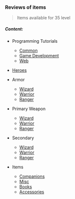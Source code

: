 ### Reviews of items

> Items available for 35 level

##### Content:

+ Programming Tutorials
    + [Common](000_common/)
    + [Game Development](000_gamedev/)
    + [Web](000_web/)

+ [Heroes](000_heroes/)

+ Armor
    + [Wizard](000_armor_wiz/)
    + [Warrior](000_armor_war/)
    + [Ranger](000_armor_ran/)

+ Primary Weapon
    + [Wizard](000_prime_wiz/)
    + [Warrior](000_prime_war/)
    + [Ranger](000_prime_ran/)

+ Secondary
    + [Wizard](000_second_wiz/)
    + [Warrior](000_second_war/)
    + [Ranger](000_second_ran/)

+ Items
    + [Companions](000_companions/)
    + [Misc](000_misc/)
    + [Books](000_books/)
    + [Accessories](000_accessories/)
